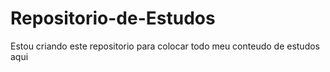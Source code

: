 # Repositorio-de-Estudos
Estou criando este repositorio para colocar todo meu conteudo de estudos aqui
